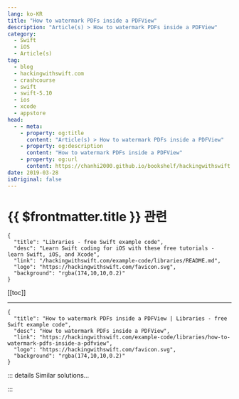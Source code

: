 ```yaml
---
lang: ko-KR
title: "How to watermark PDFs inside a PDFView"
description: "Article(s) > How to watermark PDFs inside a PDFView"
category:
  - Swift
  - iOS
  - Article(s)
tag: 
  - blog
  - hackingwithswift.com
  - crashcourse
  - swift
  - swift-5.10
  - ios
  - xcode
  - appstore
head:
  - - meta:
    - property: og:title
      content: "Article(s) > How to watermark PDFs inside a PDFView"
    - property: og:description
      content: "How to watermark PDFs inside a PDFView"
    - property: og:url
      content: https://chanhi2000.github.io/bookshelf/hackingwithswift.com/example-code/libraries/how-to-watermark-pdfs-inside-a-pdfview.html
date: 2019-03-28
isOriginal: false
---
```


# {{ $frontmatter.title }} 관련

```component VPCard
{
  "title": "Libraries - free Swift example code",
  "desc": "Learn Swift coding for iOS with these free tutorials - learn Swift, iOS, and Xcode",
  "link": "/hackingwithswift.com/example-code/libraries/README.md",
  "logo": "https://hackingwithswift.com/favicon.svg",
  "background": "rgba(174,10,10,0.2)"
}
```

[[toc]]

---

```component VPCard
{
  "title": "How to watermark PDFs inside a PDFView | Libraries - free Swift example code",
  "desc": "How to watermark PDFs inside a PDFView",
  "link": "https://hackingwithswift.com/example-code/libraries/how-to-watermark-pdfs-inside-a-pdfview",
  "logo": "https://hackingwithswift.com/favicon.svg",
  "background": "rgba(174,10,10,0.2)"
}
```

<!-- TODO: 작성 -->

<!-- 
PDFKit makes it easy to watermark PDFs as they are rendered, for example to add “FREE SAMPLE” over pages. It takes six steps, five of which are trivial and one which involves a little Core Graphics heavy lifting.

Let’s get the easy stuff out of the way:

1. Create a new Cocoa Touch Class called “SampleWatermark”, making it a subclass of `PDFPage`.
<li>Add `import PDFKit` to the top of the new file.
<li>Open whichever view controller owns your `PDFView` and make the `ViewController` class conform to the `PDFDocumentDelegate` protocol.
<li>Find the code where you load your document (something like `pdfView.document = document`) then insert this directly before: `document.delegate = self`. That means the document will ask your view controller what class it should use to render pages.
<li>Finally, we need to add a new method to the view controller to tell it to use the `SampleWatermark` class for its pages.

Add this method to your view controller now:

```swift
func classForPage() -> AnyClass {
    return SampleWatermark.self
}
```

What we’ve just done is create a new `PDFPage` subclass that will handle watermark rendering, then tell our `PDFDocument` to use it for all pages. We haven’t given the `SampleWatermark` class any code yet, which means it will look just like a regular page - we’re going to fix that now.

When doing custom PDF rendering there are a few things to know:

1. If you draw your content before calling `super.draw()`, your content will appear behind the page content. That might be what you want, but we’ll be doing the opposite here.
2. You’re given a graphics context to draw into, but you should tread carefully: save the context and its state before you make any changes, then restore them afterwards.
3. PDFs have a variety of drawing boxes that determine how things are displayed. We don’t care which one is used, but we do need to ask PDFKit to tell us the page bounds for that box so we know how to position our text.
4. UIKit and PDFs draw in different directions, but you can correct that by moving the drawing position down by the height of the document then flipping its Y axis.

We’re going to write the words “FREE SAMPLE” in red, centered near the top of each page using a bold font. Add this method to <FontIcon icon="fa-brands fa-swift"/>`SampleWatermark.swift`:

```swift
override func draw(with box: PDFDisplayBox, to context: CGContext) {
    super.draw(with: box, to: context)

    let string: NSString = "FREE SAMPLE"
    let attributes: [NSAttributedString.Key: Any] = [.foregroundColor: UIColor.red, .font: UIFont.boldSystemFont(ofSize: 32)]
    let stringSize = string.size(withAttributes: attributes)

    UIGraphicsPushContext(context)
    context.saveGState()

    let pageBounds = bounds(for: box)
    context.translateBy(x: (pageBounds.size.width - stringSize.width) / 2, y: pageBounds.size.height)
    context.scaleBy(x: 1.0, y: -1.0)

    string.draw(at: CGPoint(x: 0, y: 55), withAttributes: attributes)

    context.restoreGState()
    UIGraphicsPopContext()
}
```

If everything went well you should now see “FREE SAMPLE” emblazoned across every page of your PDF.

-->

::: details Similar solutions…

<!--
/example-code/libraries/how-to-display-pdfs-using-pdfview">How to display PDFs using PDFView 
/example-code/uikit/how-to-render-pdfs-using-uigraphicspdfrenderer">How to render PDFs using UIGraphicsPDFRenderer 
/example-code/libraries/how-to-show-pdf-thumbnails-using-pdfthumbnailview">How to show PDF thumbnails using PDFThumbnailView 
/example-code/uikit/how-to-find-an-aspect-fit-images-size-inside-an-image-view">How to find an aspect fit image’s size inside an image view 
/quick-start/swiftui/how-to-draw-a-border-inside-a-view">How to draw a border inside a view</a>
-->

:::

